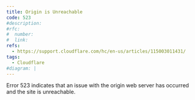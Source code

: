 ```yaml
---
title: Origin is Unreachable
code: 523
#description:
#rfc:
#  number:
#  link:
refs: 
  - https://support.cloudflare.com/hc/en-us/articles/115003011431/
tags: 
  - Cloudflare
#diagram: |
---
```


Error 523 indicates that an issue with the origin web server has occurred and the site is unreachable.
